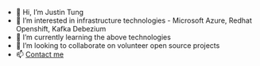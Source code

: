 - 👋 Hi, I’m Justin Tung
- 👀 I’m interested in infrastructure technologies - Microsoft Azure, Redhat Openshift, Kafka Debezium
- 🌱 I’m currently learning the above technologies
- 💞️ I’m looking to collaborate on volunteer open source projects
- 📫 [Contact me](https://justintung.com/contact/)
